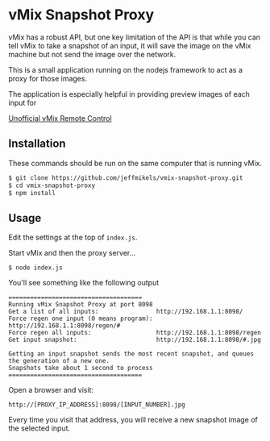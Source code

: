 # vMix Snapshot Proxy


vMix has a robust API, but one key limitation of the API is that while you can
tell vMix to take a snapshot of an input, it will save the image on the vMix
machine but not send the image over the network.

This is a small application running on the nodejs framework to act as a proxy
for those images.

The application is especially helpful in providing preview images of each input for

[Unofficial vMix Remote Control](https://play.google.com/store/apps/details?id=org.jeffmikels.vmix_remote)



## Installation

These commands should be run on the same computer that is running vMix.

```bash
$ git clone https://github.com/jeffmikels/vmix-snapshot-proxy.git
$ cd vmix-snapshot-proxy
$ npm install
```

## Usage

Edit the settings at the top of `index.js`.

Start vMix and then the proxy server...

```
$ node index.js
```

You'll see something like the following output

```
=====================================
Running vMix Snapshot Proxy at port 8098
Get a list of all inputs:                http://192.168.1.1:8098/
Force regen one input (0 means program): http://192.168.1.1:8098/regen/#
Force regen all inputs:                  http://192.168.1.1:8098/regen
Get input snapshot:                      http://192.168.1.1:8098/#.jpg

Getting an input snapshot sends the most recent snapshot, and queues the generation of a new one.
Snapshots take about 1 second to process
=====================================
```

Open a browser and visit:

`http://[PROXY_IP_ADDRESS]:8098/[INPUT_NUMBER].jpg`

Every time you visit that address, you will receive a new snapshot image of the selected input.